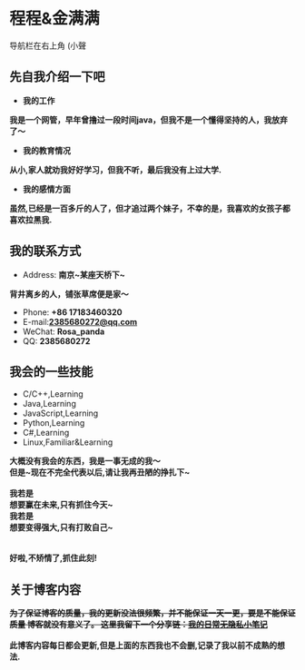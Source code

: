# 程程&金满满
导航栏在右上角 (小聲
<!-- slide -->
## 先自我介绍一下吧
<!-- slide vertical=true -->
- **我的工作**
<!-- slide vertical=true -->
**我是一个网管，早年曾撸过一段时间java，但我不是一个懂得坚持的人，我放弃了～**
<!-- slide vertical=true -->
- **我的教育情况**
<!-- slide vertical=true -->
**从小,家人就劝我好好学习，但我不听，最后我没有上过大学.**  
<!-- slide vertical=true -->
- **我的感情方面**
<!-- slide vertical=true -->
**虽然,已经是一百多斤的人了，但才追过两个妹子，不幸的是，我喜欢的女孩子都喜欢拉黑我.**  

<!-- slide -->
## 我的联系方式

<!-- slide vertical=true -->
- Address: **南京~某座天桥下~**
<!-- slide vertical=true -->
**背井离乡的人，铺张草席便是家～**
<!-- slide vertical=true -->
- Phone: **+86 17183460320**
- E-mail:**[2385680272@qq.com](mailto:2385680272@qq.com)**
- WeChat: **Rosa_panda**
- QQ: **2385680272**

<!-- slide -->
## 我会的一些技能

- C/C++,Learning
- Java,Learning
- JavaScript,Learning
- Python,Learning
- C#,Learning
- Linux,Familiar&Learning

<!-- slide vertical=true -->
**大概没有我会的东西，我是一事无成的我～**  
**但是~现在不完全代表以后,请让我再丑陋的挣扎下~**    
</br>
**我若是**    
**想要赢在未来,只有抓住今天~**  
**我若是**  
**想要变得强大,只有打败自己~**  
</br>
</br>
**好啦,不矫情了,抓住此刻!**  


<!-- slide -->
## 关于博客内容
~~**为了保证博客的质量，我的更新没法很频繁，并不能保证一天一更，要是不能保证质量 博客就没有意义了。
  这里我留下一个分享链：[我的日常无隐私小笔记](https://github.com/Rosa-panda/Panda-memo)**~~  
  </br>
**此博客内容每日都会更新,但是上面的东西我也不会删,记录了我以前不成熟的想法.**